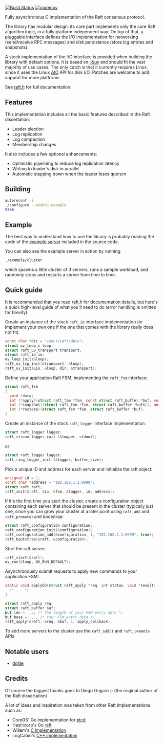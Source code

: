 [![Build Status](https://travis-ci.org/canonical/raft.png)](https://travis-ci.org/canonical/raft) [![codecov](https://codecov.io/gh/CanonicalLtd/raft/branch/master/graph/badge.svg)](https://codecov.io/gh/canonical/raft)

Fully asynchronous C implementation of the Raft consensus protocol.

The library has modular design: its core part implements only the core Raft
algorithm logic, in a fully platform independent way. On top of that, a
pluggable interface defines the I/O implementation for networking (send/receive
RPC messages) and disk persistence (store log entries and snapshots).

A stock implementation of the I/O interface is provided when building the
library with default options. It is based on [libuv](http://libuv.org) and
should fit the vast majority of use cases. The only catch is that it currently
requires Linux, since it uses the Linux
[AIO](http://man7.org/linux/man-pages/man2/io_submit.2.html) API for disk
I/O. Patches are welcome to add support for more platforms.

See [raft.h](https://github.com/canonical/raft/blob/master/include/raft.h) for full documentation.

Features
--------

This implementation includes all the basic features described in the Raft
dissertation:

- Leader election
- Log replication
- Log compaction
- Membership changes

It also includes a few optional enhancements:

- Optimistic pipelining to reduce log replication latency
- Writing to leader's disk in parallel
- Automatic stepping down when the leader loses quorum

Building
--------

```bash
autoreconf -i
./configure --enable-example
make
```

Example
-------

The best way to understand how to use the library is probably reading the code
of the [example server](https://github.com/canonical/raft/blob/master/example/server.c)
included in the source code.

You can also see the example server in action by running:

```bash
./example/cluster
```

which spawns a little cluster of 3 servers, runs a sample workload, and randomly
stops and restarts a server from time to time.

Quick guide
-----------

It is recommended that you read
[raft.h](https://github.com/canonical/raft/blob/master/include/raft.h) for
documentation details, but here's a quick high-level guide of what you'll need
to do (error handling is omitted for brevity).

Create an instance of the stock ```raft_io``` interface implementation (or
implement your own one if the one that comes with the library really does not
fit):

```C
const char *dir = "/your/raft/data";
struct uv_loop_s loop;
struct raft_uv_transport transport;
struct raft_io io;
uv_loop_init(&loop);
raft_uv_tcp_init(&transport, &loop);
raft_uv_init(&io, &loop, dir, &transport);
```

Define your application Raft FSM, implementing the ```raft_fsm``` interface:

```C
struct raft_fsm
{
  void *data;
  int (*apply)(struct raft_fsm *fsm, const struct raft_buffer *buf, void **result);
  int (*snapshot)(struct raft_fsm *fsm, struct raft_buffer *bufs[], unsigned *n_bufs);
  int (*restore)(struct raft_fsm *fsm, struct raft_buffer *buf);
}
```

Create an instance of the stock ```raft_logger``` interface implementation:

```C
struct raft_logger logger;
raft_stream_logger_init (&logger, stdout);
```

or

```C
struct raft_logger logger;
raft_ring_logger_init (&logger, buffer_size);
```

Pick a unique ID and address for each server and initialize the raft object:

```C
unsigned id = 1;
const char *address = "192.168.1.1:9999";
struct raft raft;
raft_init(&raft, &io, &fsm, &logger, id, address);
```

If it's the first time you start the cluster, create a configuration object
containing each server that should be present in the cluster (typically just
one, since you can grow your cluster at a later point using ```raft_add``` and
```raft_promote```) and bootstrap:

```C
struct raft_configuration configuration;
raft_configuration_init(&configuration);
raft_configuration_add(&configuration, 1, "192.168.1.1:9999", true);
raft_bootstrap(&raft, &configuration);
```

Start the raft server:

```C
raft_start(&raft);
uv_run(&loop, UV_RUN_DEFAULT);
```

Asynchronously submit requests to apply new commands to your application FSM:

```C
static void applyCb(struct raft_apply *req, int status, void *result) {
  /* ... */
}

struct raft_apply req;
struct raft_buffer buf;
buf.len = ...; /* The length of your FSM entry data */
buf.base = ...; /* Your FSM entry data */
raft_apply(&raft, &req, &buf, 1, apply_callback);
```

To add more servers to the cluster use the ```raft_add()``` and
```raft_promote``` APIs.
  
Notable users
-------------

- [dqlite](https://github.com/canonical/dqlite)

Credits
-------

Of course the biggest thanks goes to Diego Ongaro :) (the original author of the
Raft dissertation)

A lot of ideas and inspiration was taken from other Raft implementations such
as:

- CoreOS' Go implementation for [etcd](https://github.com/etcd-io/etcd/tree/master/raft)
- Hashicorp's Go [raft](https://github.com/hashicorp/raft)
- Willem's [C implementation](https://github.com/willemt/raft)
- LogCabin's [C++ implementation](https://github.com/logcabin/logcabin)
